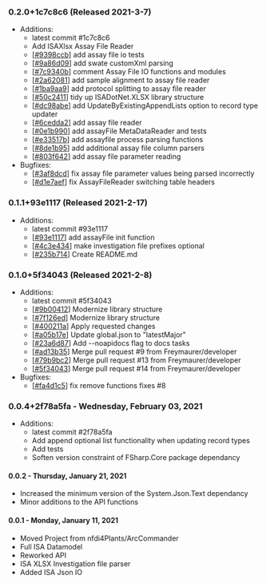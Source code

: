 ### 0.2.0+1c7c8c6 (Released 2021-3-7)
* Additions:
    * latest commit #1c7c8c6
    * Add ISAXlsx Assay File Reader
    * [[#9398ccb](https://github.com/nfdi4plants/ISADotNet/commit/9398ccb21ddc38c9d54666efbf5f5e2c6ef68fc8)] add assay file io tests
    * [[#9a86d09](https://github.com/nfdi4plants/ISADotNet/commit/9a86d09479814c96086e49e940ea8d05cec8393b)] add swate customXml parsing
    * [[#7c9340b](https://github.com/nfdi4plants/ISADotNet/commit/7c9340b1fb4714064df3eb30fdfd95539c88c35c)] comment Assay File IO functions and modules
    * [[#2a62081](https://github.com/nfdi4plants/ISADotNet/commit/2a62081bf61a1b4396c10342f5d0a2bc7365638b)] add sample alignment to assay file reader
    * [[#1ba9aa9](https://github.com/nfdi4plants/ISADotNet/commit/1ba9aa953f17837b96bd1919ad4a81cab139e6f2)] add protocol splitting to assay file reader
    * [[#50c2411](https://github.com/nfdi4plants/ISADotNet/commit/50c2411458e511276d9ae0b357ef1da65f186315)] tidy up ISADotNet.XLSX library structure
    * [[#dc98abe](https://github.com/nfdi4plants/ISADotNet/commit/dc98abe8b4fd386ed5f1f0743482dc8ffa443865)] add UpdateByExistingAppendLists option to record type updater
    * [[#6cedda2](https://github.com/nfdi4plants/ISADotNet/commit/6cedda23a0a3f174ca9ffd2cedc78cb672ae9c87)] add assay file reader
    * [[#0e1b990](https://github.com/nfdi4plants/ISADotNet/commit/0e1b9904402df337b9f619fb25dbb7f3916c6358)] add assayFile MetaDataReader and tests
    * [[#e33517b](https://github.com/nfdi4plants/ISADotNet/commit/e33517b52f2f41acd76fd2782e6de00e382b81be)] add assayfile process parsing functions
    * [[#8de1b95](https://github.com/nfdi4plants/ISADotNet/commit/8de1b95d010896c7c9ce190eec1e49b603c0c643)] add additional assay file column parsers
    * [[#803f642](https://github.com/nfdi4plants/ISADotNet/commit/803f6423c9b7b8340aa6cf94c2f6e1de3ecc0c95)] add assay file parameter reading
* Bugfixes:
    * [[#3af8dcd](https://github.com/nfdi4plants/ISADotNet/commit/3af8dcd701a9c9428c0298af98a7ecbc2d09ca83)] fix assay file parameter values being parsed incorrectly
    * [[#d1e7aef](https://github.com/nfdi4plants/ISADotNet/commit/d1e7aef765943d3cff3d1cbc295a6ad263c7158a)] fix AssayFileReader switching table headers

### 0.1.1+93e1117 (Released 2021-2-17)
* Additions:
    * latest commit #93e1117
    * [[#93e1117](https://github.com/nfdi4plants/ISADotNet/commit/93e11171fb1ec5030378f9123c3e6d61b530afaa)] add assayFile init function
    * [[#4c3e434](https://github.com/nfdi4plants/ISADotNet/commit/4c3e4349d8f501138204311fb04d749bdff63b52)] make investigation file prefixes optional
    * [[#235b714](https://github.com/nfdi4plants/ISADotNet/commit/235b7141dd2f40654a941449a20cbfdd032f471b)] Create README.md

### 0.1.0+5f34043 (Released 2021-2-8)
* Additions:
    * latest commit #5f34043
    * [[#9b00412](https://github.com/nfdi4plants/ISADotNet/commit/9b0041256f1a14a2824a145661d3a2ad8a2069a6)] Modernize library structure
    * [[#7f126ed](https://github.com/nfdi4plants/ISADotNet/commit/7f126ed2649a68f489d13d00e91ea2d0133ab485)] Modernize library structure
    * [[#400211a](https://github.com/nfdi4plants/ISADotNet/commit/400211ac3f76c77e5c77e5de1b370572437c2a62)] Apply requested changes
    * [[#a05b17e](https://github.com/nfdi4plants/ISADotNet/commit/a05b17e20f5bf1bf24faf61b6b7cda040259a27c)] Update global.json to "latestMajor"
    * [[#23a6d87](https://github.com/nfdi4plants/ISADotNet/commit/23a6d876759e16adbbe18a1791a175438e2a7940)] Add --noapidocs flag to docs tasks
    * [[#ad13b35](https://github.com/nfdi4plants/ISADotNet/commit/ad13b3591d1a5a928c578a02224c676cec133962)] Merge pull request #9 from Freymaurer/developer
    * [[#79b9bc2](https://github.com/nfdi4plants/ISADotNet/commit/79b9bc2cdd5f0c3342771d3a2a4c32d64aa17982)] Merge pull request #13 from Freymaurer/developer
    * [[#5f34043](https://github.com/nfdi4plants/ISADotNet/commit/5f34043638999b8c046ffcecf200f516318faa6b)] Merge pull request #14 from Freymaurer/developer
* Bugfixes:
    * [[#fa4d1c5](https://github.com/nfdi4plants/ISADotNet/commit/fa4d1c50975765e3838fcebe2aa642220938a77e)] fix remove functions fixes #8

### 0.0.4+2f78a5fa - Wednesday, February 03, 2021
* Additions:
    * latest commit #2f78a5fa
	* Add append optional list functionality when updating record types
	* Add tests
	* Soften version constraint of FSharp.Core package dependancy

#### 0.0.2 - Thursday, January 21, 2021

* Increased the minimum version of the System.Json.Text dependancy
* Minor additions to the API functions

#### 0.0.1 - Monday, January 11, 2021

* Moved Project from nfdi4Plants/ArcCommander
* Full ISA Datamodel
* Reworked API
* ISA XLSX Investigation file parser
* Added ISA Json IO
